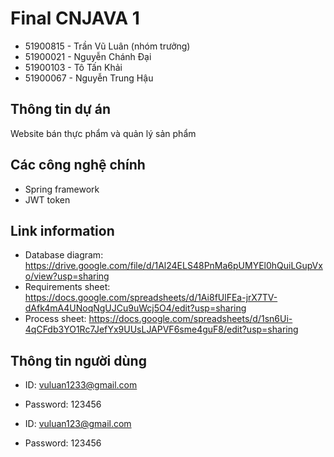 # Final CNJAVA 1

+ 51900815 - Trần Vũ Luân (nhóm trưởng)
+ 51900021 - Nguyễn Chánh Đại
+ 51900103 - Tô Tấn Khải
+ 51900067 - Nguyễn Trung Hậu

## Thông tin dự án
Website bán thực phẩm và quản lý sản phẩm

## Các công nghệ chính 
- Spring framework
- JWT token

## Link information
- Database  diagram: https://drive.google.com/file/d/1Al24ELS48PnMa6pUMYEl0hQuiLGupVxo/view?usp=sharing
- Requirements sheet: https://docs.google.com/spreadsheets/d/1Ai8fUlFEa-jrX7TV-dAfk4mA4UNoqNgUJCu9uWcj5O4/edit?usp=sharing
- Process sheet: https://docs.google.com/spreadsheets/d/1sn6Ui-4qCFdb3YO1Rc7JefYx9UUsLJAPVF6sme4guF8/edit?usp=sharing

## Thông tin người dùng
- ID: vuluan1233@gmail.com
- Password: 123456

- ID: vuluan123@gmail.com
- Password: 123456
